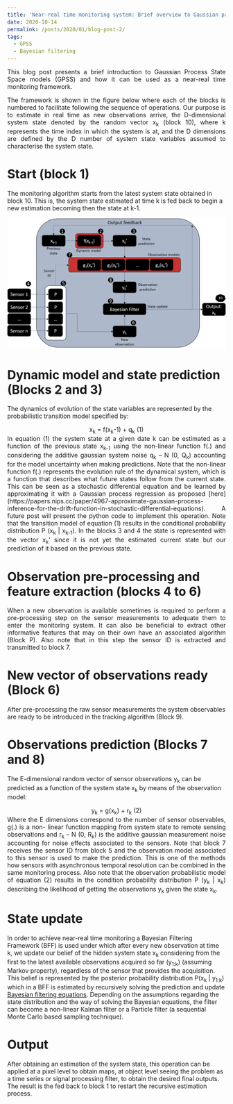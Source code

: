 ```yaml
---
title: 'Near-real time monitoring system: Brief overview to Gaussian process state space models GPSS'
date: 2020-10-14
permalink: /posts/2020/01/blog-post-2/
tags:
  - GPSS
  - Bayesian filtering 
---
```


<div style="text-align: justify">
This blog post presents a brief introduction to Gaussian Process State Space models (GPSS) and how it can be used as a near-real time monitoring framework.

The framework is shown in the figure below where each of the blocks is numbered to facilitate following the sequence of operations. Our purpose is to estimate in real time as new observations arrive, the D-dimensional system state denoted by the random vector  x<sub>k</sub> (block 10), where k represents the time index in which the system is at, and the D dimensions are defined by the D number of system state variables assumed to characterise the system state. </div>


Start (block 1)
======

The monitoring algorithm starts from the latest system state obtained in block 10. This is, the system state estimated at time k is fed back to begin a new estimation becoming then the state at k-1.

![img](/images/GPSS/GPSS_1.png)

Dynamic model and state prediction (Blocks 2 and 3)
======
The dynamics of evolution of the state variables are represented by the probabilistic transition model specified by:

<div align="center">x<sub>k</sub> = f(x<sub>k</sub>-1) + q<sub>k</sub> 	            (1)</div>

<div style="text-align: justify">
In equation (1) the system state at a given date k can be estimated as a function of the previous state x<sub>k-1</sub> using the non-linear function f(.) and considering the additive gaussian system noise q<sub>k</sub> – N (0, Q<sub>k</sub>) accounting for the model uncertainty when making predictions.  Note that the non-linear function f(.) represents the evolution rule of the dynamical system, which is a function that describes what future states follow from the current state. This can be seen as a stochastic differential equation and be learned by approximating it with a Gaussian process regression as proposed [here](https://papers.nips.cc/paper/4967-approximate-gaussian-process-inference-for-the-drift-function-in-stochastic-differential-equations). A future post will present the python code to implement this operation. 
Note that the transition model of equation (1) results in the conditional probability distribution P (x<sub>k</sub> | x<sub>k-1</sub>). In the blocks 3 and 4 the state is represented with the vector x<sub>k</sub>’ since it is not yet the estimated current state but our prediction of it based on the previous state. </div>


Observation pre-processing and feature extraction (blocks 4 to 6)
======
<div style="text-align: justify">
When a new observation is available sometimes is required to perform a pre-processing step on the sensor measurements to adequate them to enter the monitoring system. It can also be beneficial to extract other informative features that may on their own have an associated algorithm (Block P). Also note that in this step the sensor ID is extracted and transmitted to block 7. </div>

New vector of observations ready (Block 6)
======
After pre-processing the raw sensor measurements the system observables are ready to be introduced in the tracking algorithm (Block 9).

Observations prediction (Blocks 7 and 8)
======
The E-dimensional random vector of sensor observations y<sub>k</sub> can be predicted as a function of the system state x<sub>k</sub> by means of the observation model:

<div align="center">y<sub>k</sub> = g(x<sub>k</sub>) + r<sub>k</sub> 	            (2)</div>

<div style="text-align: justify">
Where the E dimensions correspond to the number of sensor observables, g(.) is a non- linear function mapping from system state to remote sensing observations and r<sub>k</sub> – N (0, R<sub>k</sub>) is the additive gaussian measurement noise accounting for noise effects associated to the sensors. Note that block 7 receives the sensor ID from block 5 and the observation model associated to this sensor is used to make the prediction. This is one of the methods how sensors with asynchronous temporal resolution can be combined in the same monitoring process. 
Also note that the observation probabilistic model of equation (2) results in the condition probability distribution P (y<sub>k</sub> | x<sub>k</sub>) describing the likelihood of getting the observations y<sub>k</sub> given the state x<sub>k</sub>. </div>

State update
======
In order to achieve near-real time monitoring a Bayesian Filtering Framework (BFF) is used under which after every new observation at time k, we update our belief of the hidden system state x<sub>k</sub> considering from the first to the latest available observations acquired so far (y<sub>1:k</sub>) (assuming Markov property), regardless of the sensor that provides the acquisition. This belief is represented by the posterior probability distribution P(x<sub>k</sub> | y<sub>1:k</sub>) which in a BFF is estimated by recursively solving the prediction and update [Bayesian filtering equations](https://en.wikipedia.org/wiki/Recursive_Bayesian_estimation).
Depending on the assumptions regarding the state distribution and the way of solving the Bayesian equations, the filter can become a non-linear Kalman filter or a Particle filter (a sequential Monte Carlo based sampling technique).

Output
======
After obtaining an estimation of the system state, this operation can be applied at a pixel level to obtain maps, at object level seeing the problem as a time series or signal processing filter, to obtain the desired final outputs. The result is the fed back to block 1 to restart the recursive estimation process. 
